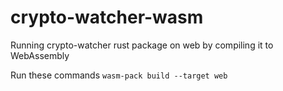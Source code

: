 # crypto-watcher-wasm
Running crypto-watcher rust package on web by compiling it to WebAssembly


Run these commands
```wasm-pack build --target web```

